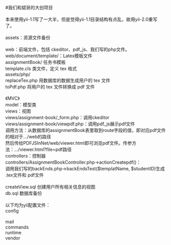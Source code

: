 #我们和斌哥的大创项目
<br />
<br />本来使用yii-1.1写了一大半，但是觉得yii-1.1目录结构有点乱，故用yii-2.0重写了。
<br /> 
<br />assets：资源文件备份
<br /> 
<br />web：前端文件，包括 ckeditor、pdf_js、我们写的php文件。
<br />web/document/template/：Latex模板文件
<br />	assignmentBook/ 任务书模板
<br />	template.cls 类文件，定义 tex 格式
<br />assets/php/
<br />    replaceTex.php 用数据库的数据生成用户的 tex 文件
<br />    toPdf.php 将用户的 tex 文件转换成 pdf 文件
<br /> 
<br />《MVC》
<br />model：模型类
<br />views：视图
<br />	views/assignment-book/_form.php：调用ckeditor
<br />	views/assignment-book/viewpdf.php：调用pdf_js展示pdf文件
<br />		调用方法：从数据库的assignmentBook表里取到route字段的值，即对应pdf文件的相对于.../web的路径
<br />		然后传给PDFJSInNet/web/viewer.html即可浏览pdf文件。传参方法：.../viewer.html?file=pdf路径
<br />controllers：控制器
<br />	controllers/AssignmentBookController.php->actionCreatepdf()：
<br />		调用我们写的backEnds.php->backEndsTest($templatName, $studentID)生成 .tex文件和 pdf文件
<br /> 
<br />createView.sql 创建用户所有相关信息的视图
<br />db.sql 数据库备份
<br /> 
<br />以下均为yii配置文件：
<br />config	
<br />mail
<br />commands
<br />runtime
<br />vendor
<br />